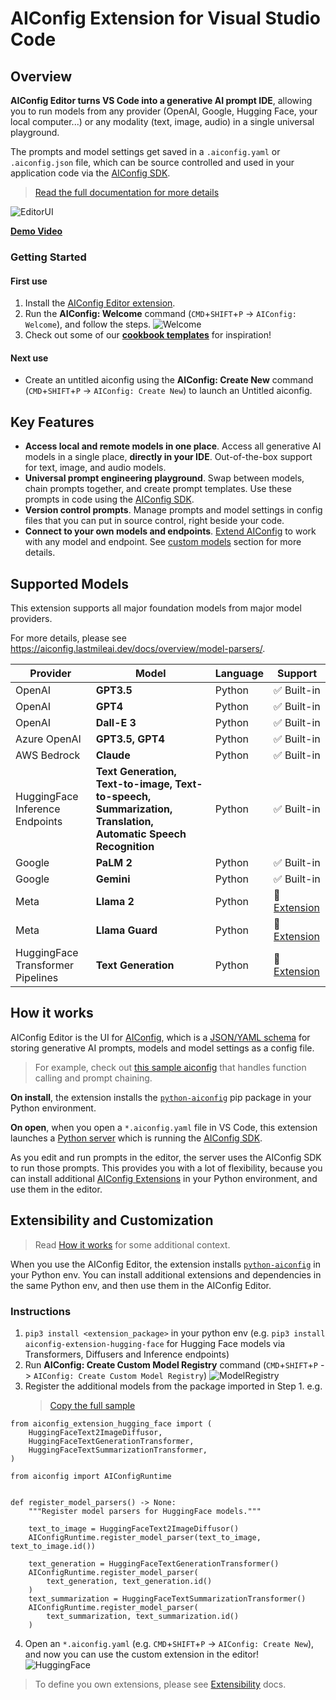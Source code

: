 # AIConfig Extension for Visual Studio Code

## Overview

**AIConfig Editor turns VS Code into a generative AI prompt IDE**, allowing you to run models from any provider (OpenAI, Google, Hugging Face, your local computer...) or any modality (text, image, audio) in a single universal playground.

The prompts and model settings get saved in a `.aiconfig.yaml` or `.aiconfig.json` file, which can be source controlled and used in your application code via the [AIConfig SDK](https://github.com/lastmile-ai/aiconfig).

> [Read the full documentation for more details](https://aiconfig.lastmileai.dev/docs/basics)

![EditorUI](https://github.com/lastmile-ai/aiconfig/assets/25641935/65eb14a9-bb4f-42f4-a43c-b5787c1a4e98)

[**Demo Video**](https://github.com/lastmile-ai/aiconfig/assets/25641935/a790d650-e7be-4b1b-8b99-d5854dda4ac6)

### Getting Started

#### First use

1. Install the [AIConfig Editor extension](https://marketplace.visualstudio.com/items?itemName=lastmile-ai.vscode-aiconfig).
2. Run the **AIConfig: Welcome** command (`CMD`+`SHIFT`+`P` -> `AIConfig: Welcome`), and follow the steps.
   ![Welcome](https://github.com/lastmile-ai/aiconfig/assets/25641935/78039d8a-c710-421b-8764-e272f639cbe5)
3. Check out some of our [**cookbook templates**](https://github.com/lastmile-ai/aiconfig/tree/main/cookbooks) for inspiration!

#### Next use

- Create an untitled aiconfig using the **AIConfig: Create New** command (`CMD`+`SHIFT`+`P` -> `AIConfig: Create New`) to launch an Untitled aiconfig.

## Key Features

- **Access local and remote models in one place**. Access all generative AI models in a single place, **directly in your IDE**. Out-of-the-box support for text, image, and audio models.
- **Universal prompt engineering playground**. Swap between models, chain prompts together, and create prompt templates. Use these prompts in code using the [AIConfig SDK](https://github.com/lastmile-ai/aiconfig).
- **Version control prompts**. Manage prompts and model settings in config files that you can put in source control, right beside your code.
- **Connect to your own models and endpoints**. [Extend AIConfig](https://aiconfig.lastmileai.dev/docs/extensibility) to work with any model and endpoint. See [custom models](#custom-models) section for more details.

## Supported Models

This extension supports all major foundation models from major model providers.

For more details, please see https://aiconfig.lastmileai.dev/docs/overview/model-parsers/.

| Provider                          | Model                                                                                                        | Language | Support                                                                                                     |
| --------------------------------- | ------------------------------------------------------------------------------------------------------------ | -------- | ----------------------------------------------------------------------------------------------------------- |
| OpenAI                            | **GPT3.5**                                                                                                   | Python   | ✅ Built-in                                                                                                 |
| OpenAI                            | **GPT4**                                                                                                     | Python   | ✅ Built-in                                                                                                 |
| OpenAI                            | **Dall-E 3**                                                                                                 | Python   | ✅ Built-in                                                                                                 |
| Azure OpenAI                      | **GPT3.5, GPT4**                                                                                             | Python   | ✅ Built-in                                                                                                 |
| AWS Bedrock                       | **Claude**                                                                                                   | Python   | ✅ Built-in                                                                                                 |
| HuggingFace Inference Endpoints   | **Text Generation, Text-to-image, Text-to-speech, Summarization, Translation, Automatic Speech Recognition** | Python   | ✅ Built-in                                                                                                 |
| Google                            | **PaLM 2**                                                                                                   | Python   | ✅ Built-in                                                                                                 |
| Google                            | **Gemini**                                                                                                   | Python   | ✅ Built-in                                                                                                 |
| Meta                              | **Llama 2**                                                                                                  | Python   | 🤝 [Extension](https://github.com/lastmile-ai/aiconfig/tree/main/extensions/llama/python)                   |
| Meta                              | **Llama Guard**                                                                                              | Python   | 🤝 [Extension](https://github.com/lastmile-ai/aiconfig/tree/main/extensions/llama-guard)                    |
| HuggingFace Transformer Pipelines | **Text Generation**                                                                                          | Python   | 🤝 [Extension](https://github.com/lastmile-ai/aiconfig/tree/main/extensions/HuggingFaceTransformers/python) |

## How it works

AIConfig Editor is the UI for [AIConfig](https://github.com/lastmile-ai/aiconfig), which is a [JSON/YAML schema](https://aiconfig.lastmileai.dev/docs/overview/ai-config-format) for storing generative AI prompts, models and model settings as a config file.

> For example, check out [this sample aiconfig](https://github.com/lastmile-ai/aiconfig/blob/main/cookbooks/Function-Calling-OpenAI/function-call.aiconfig.json) that handles function calling and prompt chaining.

**On install**, the extension installs the [`python-aiconfig`](https://pypi.org/project/python-aiconfig/) pip package in your Python environment.

**On open**, when you open a `*.aiconfig.yaml` file in VS Code, this extension launches a [Python server](https://github.com/lastmile-ai/aiconfig/tree/main/python/src/aiconfig/editor/server) which is running the [AIConfig SDK](https://aiconfig.lastmileai.dev/docs/overview/run-aiconfig).

As you edit and run prompts in the editor, the server uses the AIConfig SDK to run those prompts. This provides you with a lot of flexibility, because you can install additional [AIConfig Extensions](https://github.com/lastmile-ai/aiconfig/tree/main/extensions) in your Python environment, and use them in the editor.

## Extensibility and Customization

> Read [How it works](#how-it-works) for some additional context.

When you use the AIConfig Editor, the extension installs [`python-aiconfig`](https://pypi.org/project/python-aiconfig/) in your Python env. You can install additional extensions and dependencies in the same Python env, and then use them in the AIConfig Editor.

### Instructions

1. `pip3 install <extension_package>` in your python env (e.g. `pip3 install aiconfig-extension-hugging-face` for Hugging Face models via Transformers, Diffusers and Inference endpoints)
2. Run **AIConfig: Create Custom Model Registry** command (`CMD`+`SHIFT`+`P` -> `AIConfig: Create Custom Model Registry`)
   ![ModelRegistry](https://github.com/lastmile-ai/aiconfig/assets/25641935/7a1ba7df-d322-442b-a237-aaf2b1329fff)
3. Register the additional models from the package imported in Step 1. e.g.
   > [Copy the full sample](https://github.com/lastmile-ai/aiconfig/blob/65e12392c7918874518506576e584e01a0fcdd9a/cookbooks/Gradio/aiconfig_model_registry.py#L4)

```
from aiconfig_extension_hugging_face import (
    HuggingFaceText2ImageDiffusor,
    HuggingFaceTextGenerationTransformer,
    HuggingFaceTextSummarizationTransformer,
)

from aiconfig import AIConfigRuntime


def register_model_parsers() -> None:
    """Register model parsers for HuggingFace models."""

    text_to_image = HuggingFaceText2ImageDiffusor()
    AIConfigRuntime.register_model_parser(text_to_image, text_to_image.id())

    text_generation = HuggingFaceTextGenerationTransformer()
    AIConfigRuntime.register_model_parser(
        text_generation, text_generation.id()
    )
    text_summarization = HuggingFaceTextSummarizationTransformer()
    AIConfigRuntime.register_model_parser(
        text_summarization, text_summarization.id()
    )
```

4. Open an `*.aiconfig.yaml` (e.g. `CMD`+`SHIFT`+`P` -> `AIConfig: Create New`), and now you can use the custom extension in the editor!
   ![HuggingFace](https://github.com/lastmile-ai/aiconfig/assets/25641935/c8eee980-90f5-4201-9b4a-047944a4d756)

> To define you own extensions, please see [Extensibility](https://aiconfig.lastmileai.dev/docs/extensibility) docs.
